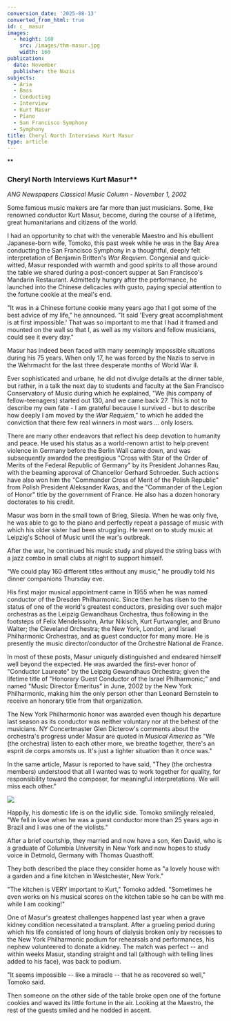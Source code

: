 ```yaml
---
conversion_date: '2025-08-13'
converted_from_html: true
id: c_ masur
images:
  - height: 160
    src: /images/thm-masur.jpg
    width: 160
publication:
  date: November
  publisher: the Nazis
subjects:
  - Aria
  - Bass
  - Conducting
  - Interview
  - Kurt Masur
  - Piano
  - San Francisco Symphony
  - Symphony
title: Cheryl North Interviews Kurt Masur
type: article
---
```


**

### Cheryl North Interviews Kurt Masur**

*ANG Newspapers Classical Music
 Column - November 1, 2002*

Some famous music makers are far more than just musicians. Some, like renowned conductor Kurt Masur, become, during the course of a lifetime, great humanitarians and citizens of the world.

I had an opportunity to chat with the venerable Maestro and his ebullient Japanese-born wife, Tomoko, this past week while he was in the Bay Area conducting the San Francisco Symphony in a thoughtful, deeply felt interpretation of Benjamin Britten's *War Requiem.* Congenial and quick-witted, Masur responded with warmth and good spirits to all those around the table we shared during a post-concert supper at San Francisco's Mandarin Restaurant. Admittedly hungry after the performance, he launched into the Chinese delicacies with gusto, paying special attention to the fortune cookie at the meal's end.

"It was in a Chinese fortune cookie many years ago that I got some of the best advice of my life," he announced. "It said 'Every great accomplishment is at first impossible.' That was so important to me that I had it framed and mounted on the wall so that I, as well as my visitors and fellow musicians, could see it every day."

Masur has indeed been faced with many seemingly impossible situations during his 75 years. When only 17, he was forced by the Nazis to serve in the Wehrmacht for the last three desperate months of World War II.

Ever sophisticated and urbane, he did not divulge details at the dinner table, but rather, in a talk the next day to students and faculty at the San Francisco Conservatory of Music during which he explained, "We (his company of fellow-teenagers) started out 130, and we came back 27. This is not to describe my own fate - I am grateful because I survived - but to describe how deeply I am moved by the *War Requiem*," to which he added the conviction that there few real winners in most wars ... only losers.

There are many other endeavors that reflect his deep devotion to humanity and peace. He used his status as a world-renown artist to help prevent violence in Germany before the Berlin Wall came down, and was subsequently awarded the prestigious "Cross with Star of the Order of Merits of the Federal Republic of Germany" by its President Johannes Rau, with the beaming approval of Chancellor Gerhard Schroeder. Such actions have also won him the "Commander Cross of Merit of the Polish Republic" from Polish President Aleksander Kwas, and the "Commander of the Legion of Honor" title by the government of France. He also has a dozen honorary doctorates to his credit.

Masur was born in the small town of Brieg, Silesia. When he was only five, he was able to go to the piano and perfectly repeat a passage of music with which his older sister had been struggling. He went on to study music at Leipzig's School of Music until the war's outbreak.

After the war, he continued his music study and played the string bass with a jazz combo in small clubs at night to support himself.

"We could play 160 different titles without any music," he proudly told his dinner companions Thursday eve.

His first major musical appointment came in 1955 when he was named conductor of the Dresden Philharmonic. Since then he has risen to the status of one of the world's greatest conductors, presiding over such major orchestras as the Leipzig Gewandhaus Orchestra, thus following in the footsteps of Felix Mendelssohn, Artur Nikisch, Kurt Furtwangler, and Bruno Walter; the Cleveland Orchestra; the New York, London, and Israel Philharmonic Orchestras, and as guest conductor for many more. He is presently the music director/conductor of the Orchestre National de France.

In most of these posts, Masur uniquely distinguished and endeared himself well beyond the expected. He was awarded the first-ever honor of "Conductor Laureate" by the Leipzig Gewandhaus Orchestra; given the lifetime title of "Honorary Guest Conductor of the Israel Philharmonic;" and named "Music Director Emeritus" in June, 2002 by the New York Philharmonic, making him the only person other than Leonard Bernstein to receive an honorary title from that organization.

The New York Philharmonic honor was awarded even though his departure last season as its conductor was neither voluntary nor at the behest of the musicians. NY Concertmaster Glen Dicterow's comments about the orchestra's progress under Masur are quoted in *Musical America* as "We (the orchestra) listen to each other more, we breathe together, there's an esprit de corps amonsts us. It's just a tighter situation than it once was."

In the same article, Masur is reported to have said, "They (the orchestra members) understood that all I wanted was to work together for quality, for responsibility toward the composer, for meaningful interpretations. We will miss each other."

![](/images/thm-masur.jpg)

Happily, his domestic life is on the idyllic side. Tomoko smilingly relealed, "We fell in love when he was a guest conductor more than 25 years ago in Brazil and I was one of the violists."

After a brief courtship, they married and now have a son, Ken David, who is a graduate of Columbia University in New York and now hopes to study voice in Detmold, Germany with Thomas Quasthoff.

They both described the place they consider home as "a lovely house with a garden and a fine kitchen in Westchester, New York."

"The kitchen is VERY important to Kurt," Tomoko added. "Sometimes he even works on his musical scores on the kitchen table so he can be with me while I am cooking!"

One of Masur's greatest challenges happened last year when a grave kidney condition necessitated a transplant. After a grueling period during which his life consisted of long hours of dialysis broken only by recesses to the New York Philharmonic podium for rehearsals and performances, his nephew volunteered to donate a kidney. The match was perfect -- and within weeks Masur, standing straight and tall (although with telling lines added to his face), was back to podium.

"It seems impossible -- like a miracle -- that he as recovered so well," Tomoko said.

Then someone on the other side of the table broke open one of the fortune cookies and waved its little fortune in the air. Looking at the Maestro, the rest of the guests smiled and he nodded in ascent.

